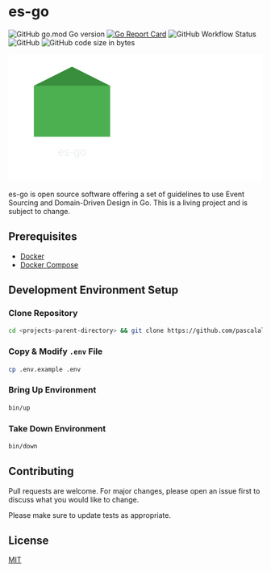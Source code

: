 # es-go

![GitHub go.mod Go version](https://img.shields.io/github/go-mod/go-version/pascalallen/es-go)
[![Go Report Card](https://goreportcard.com/badge/github.com/pascalallen/es-go)](https://goreportcard.com/report/github.com/pascalallen/es-go)
![GitHub Workflow Status](https://img.shields.io/github/actions/workflow/status/pascalallen/es-go/go.yml)
![GitHub](https://img.shields.io/github/license/pascalallen/es-go)
![GitHub code size in bytes](https://img.shields.io/github/languages/code-size/pascalallen/es-go)

![Logo](web/static/logo.svg)

es-go is open source software offering a set of guidelines to use Event Sourcing and Domain-Driven Design in Go. 
This is a living project and is subject to change.

## Prerequisites

- [Docker](https://www.docker.com/)
- [Docker Compose](https://docs.docker.com/compose/)

## Development Environment Setup

### Clone Repository

```bash
cd <projects-parent-directory> && git clone https://github.com/pascalallen/es-go.git
```

### Copy & Modify `.env` File

```bash
cp .env.example .env
```

### Bring Up Environment

```bash
bin/up
``` 

### Take Down Environment

```bash
bin/down
```

## Contributing

Pull requests are welcome. For major changes, please open an issue first
to discuss what you would like to change.

Please make sure to update tests as appropriate.

## License

[MIT](LICENSE)
